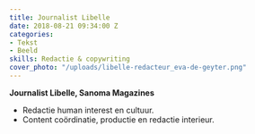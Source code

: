 ```yaml
---
title: Journalist Libelle
date: 2018-08-21 09:34:00 Z
categories:
- Tekst
- Beeld
skills: Redactie & copywriting
cover_photo: "/uploads/libelle-redacteur_eva-de-geyter.png"
---
```


**Journalist Libelle, Sanoma Magazines**

* Redactie human interest en cultuur.
* Content coördinatie, productie en redactie interieur.